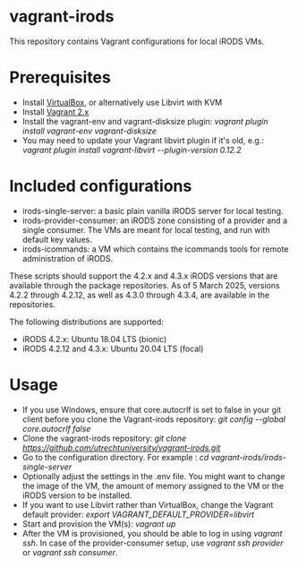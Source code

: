 # vagrant-irods

This repository contains Vagrant configurations for local iRODS VMs.

# Prerequisites

* Install [VirtualBox](https://www.virtualbox.org/wiki/Downloads), or alternatively use Libvirt with KVM
* Install [Vagrant 2.x](https://www.vagrantup.com/downloads.html)
* Install the vagrant-env and vagrant-disksize plugin:  _vagrant plugin install vagrant-env vagrant-disksize_
* You may need to update your Vagrant libvirt plugin if it's old, e.g.: _vagrant plugin install vagrant-libvirt --plugin-version 0.12.2_

# Included configurations

- irods-single-server: a basic plain vanilla iRODS server for local testing.
- irods-provider-consumer: an iRODS zone consisting of a provider and a single consumer. The VMs are meant for local testing, and run with default key values.
- irods-icommands: a VM which contains the icommands tools for remote administration of iRODS.

These scripts should support the 4.2.x and 4.3.x iRODS versions that are available through the package repositories. As of 5 March 2025, versions 4.2.2 through 4.2.12, as well as 4.3.0 through 4.3.4, are available in the repositories.

The following distributions are supported:
- iRODS 4.2.x: Ubuntu 18.04 LTS (bionic)
- iRODS 4.2.12 and 4.3.x: Ubuntu 20.04 LTS (focal)

# Usage

- If you use Windows, ensure that core.autocrlf is set to false in your git client before you clone the Vagrant-irods
  repository: _git config --global core.autocrlf false_
- Clone the vagrant-irods repository: _git clone https://github.com/utrechtuniversity/vagrant-irods.git_
- Go to the configuration directory. For example : _cd vagrant-irods/irods-single-server_
- Optionally adjust the settings in the .env file. You might want to change the image of the VM, the amount of memory assigned to the VM or the iRODS version to be installed.
- If you want to use Libvirt rather than VirtualBox, change the Vagrant default provider: _export VAGRANT_DEFAULT_PROVIDER=libvirt_
- Start and provision the VM(s): _vagrant up_
- After the VM is provisioned, you should be able to log in using _vagrant ssh_. In case of the provider-consumer setup, use _vagrant ssh provider_ or _vagrant ssh consumer_.
